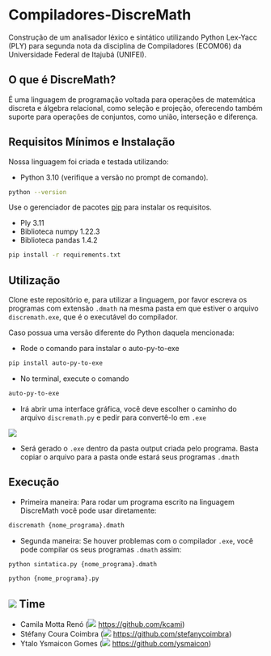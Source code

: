 # Compiladores-DiscreMath

Construção de um analisador léxico e sintático utilizando Python Lex-Yacc (PLY) para segunda nota da disciplina de Compiladores (ECOM06) da Universidade Federal de Itajubá (UNIFEI).

## O que é DiscreMath?

É uma linguagem de programação voltada para operações de matemática discreta e álgebra relacional, como seleção e projeção, oferecendo também suporte para operações de conjuntos, como união, interseção e diferença.

## Requisitos Mínimos e Instalação

Nossa linguagem foi criada e testada utilizando:
 - Python 3.10 (verifique a versão no prompt de comando).
 ```bash
python --version
```

Use o gerenciador de pacotes [pip](https://pip.pypa.io/en/stable/) para instalar os requisitos.
- Ply 3.11
- Biblioteca numpy 1.22.3
- Biblioteca pandas 1.4.2
```bash
pip install -r requirements.txt
```

## Utilização

Clone este repositório e, para utilizar a linguagem, por favor escreva os programas com extensão `.dmath` na mesma pasta em que estiver o arquivo `discremath.exe`, que é o executável do compilador.

Caso possua uma versão diferente do Python daquela mencionada:
- Rode o comando para instalar o auto-py-to-exe
```bash
pip install auto-py-to-exe
```
- No terminal, execute o comando
```bash
auto-py-to-exe
```
- Irá abrir uma interface gráfica, você deve escolher o caminho do arquivo `discremath.py` e pedir para convertê-lo em `.exe`

<img src="[https://img.icons8.com/external-tal-revivo-duo-tal-revivo/30/000000/external-monochrome-laser-printer-for-fast-printing-solution-basic-duo-tal-revivo.png](https://uploadnow.io/f/7grZzyF)"/>

- Será gerado o `.exe` dentro da pasta output criada pelo programa. Basta copiar o arquivo para a pasta onde estará seus programas `.dmath`

## Execução

- Primeira maneira:
Para rodar um programa escrito na linguagem DiscreMath você pode usar diretamente:
```bash
discremath {nome_programa}.dmath
```

- Segunda maneira:
Se houver problemas com o compilador `.exe`, você pode compilar os seus programas `.dmath` assim:
```bash
python sintatica.py {nome_programa}.dmath
```
```bash
python {nome_programa}.py
```

## <img src="https://img.icons8.com/external-kiranshastry-lineal-color-kiranshastry/30/000000/external-developer-coding-kiranshastry-lineal-color-kiranshastry-1.png"/> Time
* Camila Motta Renó (<img src="https://img.icons8.com/ios-glyphs/30/000000/github.png"/> https://github.com/kcami)
* Stéfany Coura Coimbra (<img src="https://img.icons8.com/ios-glyphs/30/000000/github.png"/> https://github.com/stefanycoimbra)
* Ytalo Ysmaicon Gomes (<img src="https://img.icons8.com/ios-glyphs/30/000000/github.png"/> https://github.com/ysmaicon)
